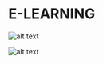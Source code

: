 # E-LEARNING

![alt text](https://cdn.pixabay.com/photo/2017/03/19/20/19/ball-2157465_1280.png)

![alt text](images/img1.png)